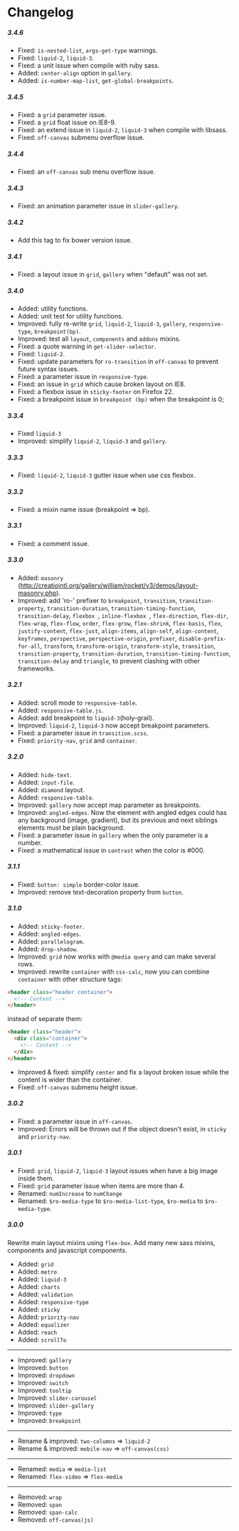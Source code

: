 # Changelog

<!-- ##### 3.4.7
- Fixed `liquid-2`, `liquid-3` parameter issues.
- Added: `args-get-liquid-data`, `gutter-fallback`, `is-liquid-list`,
 -->
##### 3.4.6
- Fixed: `is-nested-list`, `args-get-type` warnings.
- Fixed: `liquid-2`, `liquid-3`.
- Fixed: a unit issue when compile with ruby sass.
- Added: `center-align` option in `gallery`.
- Added: `is-number-map-list`, `get-global-breakpoints`.

##### 3.4.5
- Fixed: a `grid` parameter issue.
- Fixed: a `grid` float issue on IE8-9.
- Fixed: an extend issue in `liquid-2`, `liquid-3` when compile with libsass.
- Fixed: `off-canvas` submenu overflow issue.

##### 3.4.4
- Fixed: an `off-canvas` sub menu overflow issue.

##### 3.4.3
- Fixed: an animation parameter issue in `slider-gallery`.

##### 3.4.2
- Add this tag to fix bower version issue.

##### 3.4.1
- Fixed: a layout issue in `grid`, `gallery` when "default" was not set.

##### 3.4.0
- Added: utility functions.
- Added: unit test for utility functions.
- Improved: fully re-write `grid`, `liquid-2`, `liquid-3`, `gallery`, `responsive-type`, `breakpoint(bp)`.
- Improved: test all `layout`, `components` and `addons` mixins.
- Fixed: a quote warning in `get-slider-selector`.
- Fixed: `liquid-2`.
- Fixed: update parameters for `ro-transition` in `off-canvas` to prevent future syntax issues.
- Fixed: a parameter issue in `responsive-type`.
- Fixed: an issue in `grid` which cause broken layout on IE8.
- Fixed: a flexbox issue in `sticky-footer` on Firefox 22.
- Fixed: a breakpoint issue in `breakpoint (bp)` when the breakpoint is 0;

##### 3.3.4
- Fixed `liquid-3`
- Improved: simplify `liquid-2`, `liquid-3` and `gallery`.

##### 3.3.3
- Fixed: `liquid-2`, `liquid-3` gutter issue when use css flexbox.

##### 3.3.2
- Fixed: a mixin name issue (breakpoint => bp).

##### 3.3.1
- Fixed: a comment issue.

##### 3.3.0
- Added: `masonry` (http://creatiointl.org/gallery/william/rocket/v3/demos/layout-masonry.php).
- Improved: add 'ro-' prefixer to `breakpoint`, `transition`, `transition-property`, `transition-duration`, `transition-timing-function`, `transition-delay`, `flexbox `, `inline-flexbox `, `flex-direction`, `flex-dir`, `flex-wrap`, `flex-flow`, `order`, `flex-grow`, `flex-shrink`, `flex-basis`, `flex`, `justify-content`, `flex-just`, `align-items`, `align-self`, `align-content`, `keyframes`, `perspective`, `perspective-origin`, `prefixer`, `disable-prefix-for-all`, `transform`, `transform-origin`, `transform-style`, `transition`, `transition-property`, `transition-duration`, `transition-timing-function`, `transition-delay` and `triangle`, to prevent clashing with other frameworks.

##### 3.2.1
- Added: scroll mode to `responsive-table`.
- Added: `responsive-table.js`.
- Added: add breakpoint to `liquid-3`(holy-grail).
- Improved: `liquid-2`, `liquid-3` now accept breakpoint parameters.
- Fixed: a parameter issue in `transition.scss`.
- Fixed: `priority-nav`, `grid` and `container`.

##### 3.2.0 
- Added: `hide-text`.
- Added: `input-file`.
- Added: `diamond` layout.
- Added: `responsive-table`.
- Improved: `gallery` now accept map parameter as breakpoints.
- Improved: `angled-edges`. Now the element with angled edges could has any background (image, gradient), but its previous and next siblings elements must be plain background.
- Fixed: a parameter issue in `gallery` when the only parameter is a number.
- Fixed: a mathematical issue in `contrast` when the color is #000.

##### 3.1.1 
- Fixed: `button: simple` border-color issue.
- Improved: remove text-decoration property from `button`.

##### 3.1.0 
- Added: `sticky-footer`.
- Added: `angled-edges`.
- Added: `parallelogram`.
- Added: `drop-shadow`.
- Improved: `grid` now works with `@media query` and can make several rows.
- Improved: rewrite `container` with `css-calc`, now you can combine `container` with other structure tags:
```html
<header class="header container">
  <!-- Content -->
</header>
```
instead of separate them:
``` html
<header class="header">
  <div class="container">
    <!-- Content -->
  </div>
</header>
```
- Improved & fixed: simplify `center` and fix a layout broken issue while the content is wider than the container.
- Fixed: `off-canvas` submenu height issue.

##### 3.0.2 
- Fixed: a parameter issue in `off-canvas`.
- Improved: Errors will be thrown out if the object doesn't exist, in `sticky` and `priority-nav`.

##### 3.0.1 
- Fixed: `grid`, `liquid-2`, `liquid-3` layout issues when have a big image inside them.
- Fixed: `grid` parameter issue when items are more than 4.
- Renamed: `numIncrease` to `numChange`
- Renamed: `$ro-media-type` to `$ro-media-list-type`, `$ro-media` to `$ro-media-type`.

##### 3.0.0 
Rewrite main layout mixins using `flex-box`. Add many new sass mixins, components and javascript components.

- Added: `grid`
- Added: `metro`
- Added: `liquid-3`
- Added: `charts`
- Added: `validation`
- Added: `responsive-type`
- Added: `sticky`
- Added: `priority-nav`
- Added: `equalizer`
- Added: `reach`
- Added: `scrollTo`
- ------------------------------------------------------
- Improved: `gallery`
- Improved: `button`
- Improved: `dropdown`
- Improved: `switch`
- Improved: `tooltip`
- Improved: `slider-carousel`
- Improved: `slider-gallery`
- Improved: `type`
- Improved: `breakpoint`
- ------------------------------------------------------
- Rename & improved: `two-columns` => `liquid-2`
- Rename & improved: `mobile-nav` => `off-canvas(css)`    
- ------------------------------------------------------
- Renamed: `media` => `media-list`
- Renamed: `flex-video` => `flex-media`
- ------------------------------------------------------
- Removed: `wrap`
- Removed: `span`
- Removed: `span-calc`
- Removed: `off-canvas(js)`    